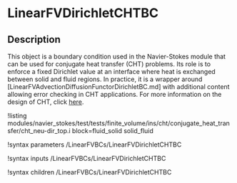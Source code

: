 # LinearFVDirichletCHTBC

## Description

This object is a boundary condition used in the Navier-Stokes module that can be used for conjugate heat transfer (CHT) problems.
Its role is to enforce a fixed Dirichlet value at an interface where heat is exchanged between solid and fluid regions.
In practice, it is a wrapper around [LinearFVAdvectionDiffusionFunctorDirichletBC.md] with additional content
allowing error checking in CHT applications. For more information on the design of CHT, click [here](linear_fv_cht.md).

!listing modules/navier_stokes/test/tests/finite_volume/ins/cht/conjugate_heat_transfer/cht_neu-dir_top.i block=fluid_solid solid_fluid

!syntax parameters /LinearFVBCs/LinearFVDirichletCHTBC

!syntax inputs /LinearFVBCs/LinearFVDirichletCHTBC

!syntax children /LinearFVBCs/LinearFVDirichletCHTBC

